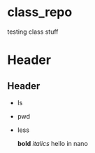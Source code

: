 # class_repo
testing class stuff
# Header
## Header

- ls
- pwd
- less

  __bold__
  _italics_
hello in nano
